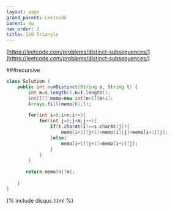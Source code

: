 ```yaml
---
layout: page 
grand_parent: Leetcode 
parent: dp 
nav_order: 2 
title: 120 Triangle
---
```


[https://leetcode.com/problems/distinct-subsequences/](https://leetcode.com/problems/distinct-subsequences/)

###recursive

```java
class Solution {
    public int numDistinct(String s, String t) {
        int m=s.length(),n=t.length();
        int[][] memo=new int[n+1][m+1];
        Arrays.fill(memo[0],1);
        
        for(int i=0;i<n;i++){
            for(int j=0;j<m;j++){
                if(t.charAt(i)==s.charAt(j)){
                    memo[i+1][j+1]=memo[i][j]+memo[i+1][j];
                }else{
                    memo[i+1][j+1]=memo[i+1][j];
                }
            }
        }
        
       return memo[n][m]; 
       
    }
}
```

{% include disqus.html %}
